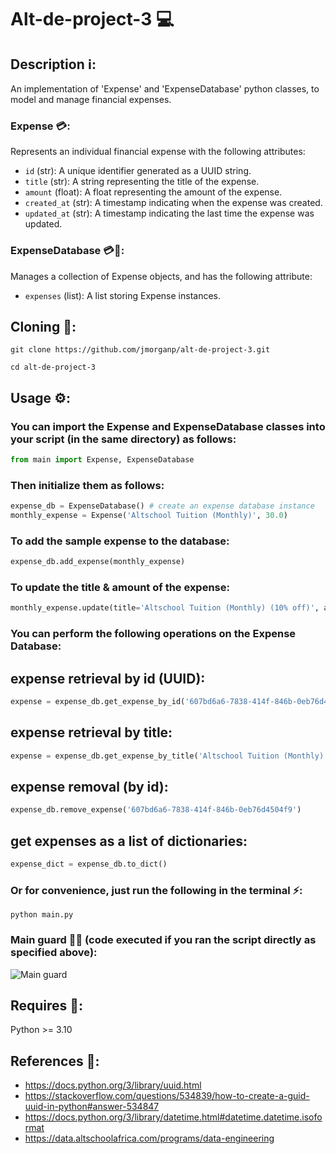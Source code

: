 # Alt-de-project-3 💻

## Description ℹ️:
An implementation of 'Expense' and 'ExpenseDatabase' python classes, to model and manage financial expenses.

### Expense 💳:
Represents an individual financial expense with the following attributes:
- `id` (str): A unique identifier generated as a UUID string.
- `title` (str): A string representing the title of the expense.
- `amount` (float): A float representing the amount of the expense.
- `created_at` (str): A timestamp indicating when the expense was created.
- `updated_at` (str): A timestamp indicating the last time the expense was updated.

### ExpenseDatabase 💳💾:
Manages a collection of Expense objects, and has the following attribute:
- `expenses` (list): A list storing Expense instances.

## Cloning 👯:
```
git clone https://github.com/jmorganp/alt-de-project-3.git
```
```
cd alt-de-project-3
```

## Usage ⚙️:
### You can import the Expense and ExpenseDatabase classes into your script (in the same directory) as follows:
```python
from main import Expense, ExpenseDatabase
```
### Then initialize them as follows:

```python
expense_db = ExpenseDatabase() # create an expense database instance
monthly_expense = Expense('Altschool Tuition (Monthly)', 30.0)
```

### To add the sample expense to the database:
```python
expense_db.add_expense(monthly_expense)
```

### To update the title & amount of the expense:
```python
monthly_expense.update(title='Altschool Tuition (Monthly) (10% off)', amount=27.0)
```

### You can perform the following operations on the Expense Database:
## expense retrieval by id (UUID):
```python
expense = expense_db.get_expense_by_id('607bd6a6-7838-414f-846b-0eb76d4504f9')
```

## expense retrieval by title:
```python
expense = expense_db.get_expense_by_title('Altschool Tuition (Monthly)')
```

## expense removal (by id):
```python
expense_db.remove_expense('607bd6a6-7838-414f-846b-0eb76d4504f9')
```

## get expenses as a list of dictionaries:
```python
expense_dict = expense_db.to_dict()
```

### Or for convenience, just run the following in the terminal ⚡:
```
python main.py
```

### Main guard 💂‍♂️ (code executed if you ran the script directly as specified above):
![Main guard](https://i.imgur.com/ya7gjEu.png)

## Requires 🧾:
Python >= 3.10

## References 🔗:
- https://docs.python.org/3/library/uuid.html
- https://stackoverflow.com/questions/534839/how-to-create-a-guid-uuid-in-python#answer-534847
- https://docs.python.org/3/library/datetime.html#datetime.datetime.isoformat
- https://data.altschoolafrica.com/programs/data-engineering
